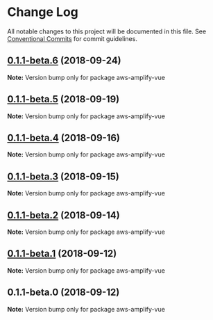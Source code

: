# Change Log

All notable changes to this project will be documented in this file.
See [Conventional Commits](https://conventionalcommits.org) for commit guidelines.

<a name="0.1.1-beta.6"></a>
## [0.1.1-beta.6](https://github.com/aws-amplify/amplify-js/compare/aws-amplify-vue@0.1.1-beta.5...aws-amplify-vue@0.1.1-beta.6) (2018-09-24)




**Note:** Version bump only for package aws-amplify-vue

<a name="0.1.1-beta.5"></a>
## [0.1.1-beta.5](https://github.com/aws-amplify/amplify-js/compare/aws-amplify-vue@0.1.1-beta.4...aws-amplify-vue@0.1.1-beta.5) (2018-09-19)




**Note:** Version bump only for package aws-amplify-vue

<a name="0.1.1-beta.4"></a>
## [0.1.1-beta.4](https://github.com/aws-amplify/amplify-js/compare/aws-amplify-vue@0.1.1-beta.3...aws-amplify-vue@0.1.1-beta.4) (2018-09-16)




**Note:** Version bump only for package aws-amplify-vue

<a name="0.1.1-beta.3"></a>
## [0.1.1-beta.3](https://github.com/aws-amplify/amplify-js/compare/aws-amplify-vue@0.1.1-beta.2...aws-amplify-vue@0.1.1-beta.3) (2018-09-15)




**Note:** Version bump only for package aws-amplify-vue

<a name="0.1.1-beta.2"></a>
## [0.1.1-beta.2](https://github.com/aws-amplify/amplify-js/compare/aws-amplify-vue@0.1.1-beta.1...aws-amplify-vue@0.1.1-beta.2) (2018-09-14)




**Note:** Version bump only for package aws-amplify-vue

<a name="0.1.1-beta.1"></a>
## [0.1.1-beta.1](https://github.com/aws-amplify/amplify-js/compare/aws-amplify-vue@0.1.1-beta.0...aws-amplify-vue@0.1.1-beta.1) (2018-09-12)




**Note:** Version bump only for package aws-amplify-vue

<a name="0.1.1-beta.0"></a>
## 0.1.1-beta.0 (2018-09-12)




**Note:** Version bump only for package aws-amplify-vue
